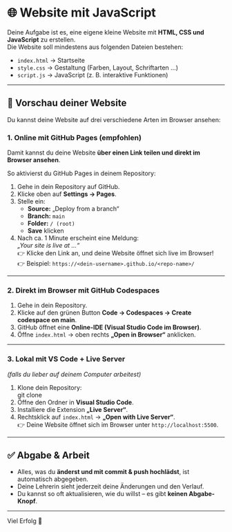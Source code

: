 # 🌐 Website mit JavaScript

Deine Aufgabe ist es, eine eigene kleine Website mit **HTML, CSS und JavaScript** zu erstellen.  
Die Website soll mindestens aus folgenden Dateien bestehen:

- `index.html` → Startseite
- `style.css` → Gestaltung (Farben, Layout, Schriftarten …)
- `script.js` → JavaScript (z. B. interaktive Funktionen)

---

## 🚀 Vorschau deiner Website

Du kannst deine Website auf drei verschiedene Arten im Browser ansehen:

### 1. Online mit **GitHub Pages** (empfohlen)
Damit kannst du deine Website **über einen Link teilen und direkt im Browser ansehen**.

So aktivierst du GitHub Pages in deinem Repository:

1. Gehe in dein Repository auf GitHub.  
2. Klicke oben auf **Settings → Pages**.  
3. Stelle ein:  
   - **Source:** „Deploy from a branch“  
   - **Branch:** `main`  
   - **Folder:** `/ (root)`  
   - **Save** klicken  
4. Nach ca. 1 Minute erscheint eine Meldung:  
   *„Your site is live at …“*  
👉 Klicke den Link an, und deine Website öffnet sich live im Browser!  
👉 Beispiel: `https://<dein-username>.github.io/<repo-name>/`

---

### 2. Direkt im Browser mit **GitHub Codespaces**
1. Gehe in dein Repository.  
2. Klicke auf den grünen Button **Code → Codespaces → Create codespace on main**.  
3. GitHub öffnet eine **Online-IDE (Visual Studio Code im Browser)**.  
4. Öffne `index.html` → oben rechts **„Open in Browser“** anklicken.  

---

### 3. Lokal mit **VS Code + Live Server**
*(falls du lieber auf deinem Computer arbeitest)*  

1. Klone dein Repository:  
git clone <URL zu deinem Repo>
2. Öffne den Ordner in **Visual Studio Code**.  
3. Installiere die Extension **„Live Server“**.  
4. Rechtsklick auf `index.html` → **„Open with Live Server“**.  
👉 Deine Website öffnet sich im Browser unter `http://localhost:5500`.  

---

## ✅ Abgabe & Arbeit

- Alles, was du **änderst und mit commit & push hochlädst**, ist automatisch abgegeben.  
- Deine Lehrerin sieht jederzeit deine Änderungen und den Verlauf.  
- Du kannst so oft aktualisieren, wie du willst – es gibt **keinen Abgabe-Knopf**.  

---

Viel Erfolg 🚀
